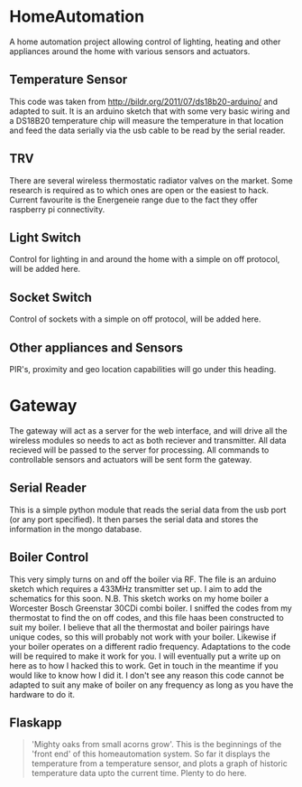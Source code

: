 # HomeAutomation
A home automation project allowing control of lighting, heating and other appliances around the home with various sensors and actuators.

## Temperature Sensor
This code was taken from http://bildr.org/2011/07/ds18b20-arduino/ and adapted to suit. It is an arduino sketch that with some very basic wiring and a DS18B20 temperature chip will measure the temperature in that location and feed the data serially via the usb cable to be read by the serial reader.

## TRV
There are several wireless thermostatic radiator valves on the market. Some research is required as to which ones are open or the easiest to hack. Current favourite is the Energeneie range due to the fact they offer raspberry pi connectivity.

## Light Switch

Control for lighting in and around the home with a simple on off protocol, will be added here.

## Socket Switch

Control of sockets with a simple on off protocol, will be added here.

## Other appliances and Sensors

PIR's, proximity and geo location capabilities will go under this heading.

# Gateway

The gateway will act as a server for the web interface, and will drive all the wireless modules so needs to act as both reciever and transmitter. All data recieved will be passed to the server for processing. All commands to controllable sensors and actuators will be sent form the gateway.

## Serial Reader
This is a simple python module that reads the serial data from the usb port (or any port specified). It then parses the serial data and stores the information in the mongo database.

## Boiler Control
This very simply turns on and off the boiler via RF. The file is an arduino sketch which requires a 433MHz transmitter set up. I aim to add the schematics for this soon. N.B. This sketch works on my home boiler a Worcester Bosch Greenstar 30CDi combi boiler. I sniffed the codes from my thermostat to find the on off codes, and this file haas been constructed to suit my boiler. I believe that all the thermostat and boiler pairings have unique codes, so this will probably not work with your boiler. Likewise if your boiler operates on a different radio frequency. Adaptations to the code will be required to make it work for you. I will eventually put a write up on here as to how I hacked this to work. Get in touch in the meantime if you would like to know how I did it. I don't see any reason this code cannot be adapted to suit any make of boiler on any frequency as long as you have the hardware to do it.

## Flaskapp
>'Mighty oaks from small acorns grow'.
This is the beginnings of the 'front end' of this homeautomation system. So far it displays the temperature from a temperature sensor, and plots a graph of historic temperature data upto the current time. Plenty to do here.
